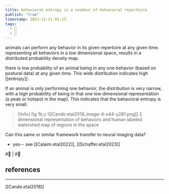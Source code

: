 ```yaml
---
title: behavioral entropy is a readout of behavioral repertoire
publish: "true"
timestamp: 2023-12-11 01:13
tags:
  - 🐛
  - 🌱
---
```

animals can perform any behavior in its given repertoire at any given time. representing all behaviors in a low dimensional space, results in a distributed probability density map. 

there is low probability of an animal being in any one behavior (based on postural data) at any given time. This wide distribution indicates high [[entropy]]. 

If an animal is only performing one behavior, the distribution is very narrow, with a high probability of being in that one low dimensional representation (a peak or hotspot in the map). This indicates that the behavioral entropy is very small.


> [!info] fig 1b,c
> ![[Cande.etal2018_image-4-x44-y281.png]]
> 2 dimensional representation of behaviors and human labeled watershed map of regions in the space


Can this same or similar framework transfer to neural imaging data?
- yes-- see [[Calaim.etal2022]], [[Schaffer.etal2023]]


#🐛 | #🌱
## references
---
[[Cande.etal2018]]